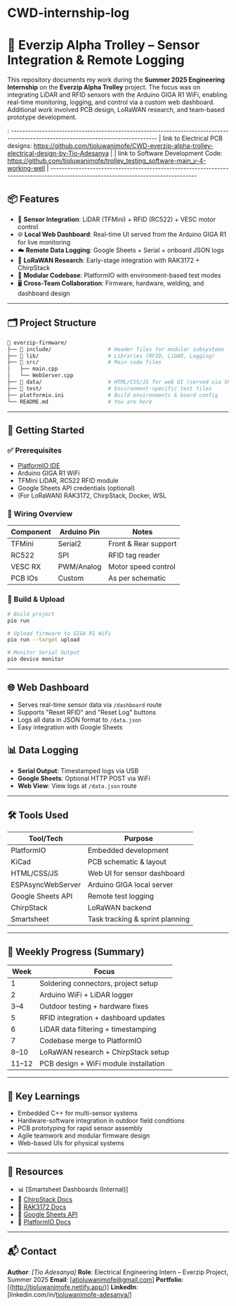 # CWD-internship-log

# 🚋 Everzip Alpha Trolley – Sensor Integration & Remote Logging

This repository documents my work during the **Summer 2025 Engineering Internship** on the **Everzip Alpha Trolley** project. The focus was on integrating LiDAR and RFID sensors with the Arduino GIGA R1 WiFi, enabling real-time monitoring, logging, and control via a custom web dashboard. Additional work involved PCB design, LoRaWAN research, and team-based prototype development.

: 
                ----------------------------------------------------------------------------------------------------------------------------------
                | link to Electrical PCB designs: https://github.com/tioluwanimofe/CWD-everzip-alpha-trolley-electrical-design-by-Tio-Adesanya    |
                | link to Software Development Code: https://github.com/tioluwanimofe/trolley_testing_software-main_v-4-working-well              |
                ----------------------------------------------------------------------------------------------------------------------------------

## 📦 Features

- 🔧 **Sensor Integration**: LiDAR (TFMini) + RFID (RC522) + VESC motor control
- 🌐 **Local Web Dashboard**: Real-time UI served from the Arduino GIGA R1 for live monitoring
- ☁️ **Remote Data Logging**: Google Sheets + Serial + onboard JSON logs
- 📡 **LoRaWAN Research**: Early-stage integration with RAK3172 + ChirpStack
- 🧠 **Modular Codebase**: PlatformIO with environment-based test modes
- 🖥️ **Cross-Team Collaboration**: Firmware, hardware, welding, and dashboard design

---

## 🗂️ Project Structure

```bash
📁 everzip-firmware/
├── 📂 include/                  # Header files for modular subsystems
├── 📂 lib/                      # Libraries (RFID, LiDAR, Logging)
├── 📂 src/                      # Main code files
│   ├── main.cpp
│   └── WebServer.cpp
├── 📂 data/                     # HTML/CSS/JS for web UI (served via SPIFFS)
├── 📂 test/                     # Environment-specific test files
├── platformio.ini              # Build environments & board config
└── README.md                   # You are here
````

---

## 🚀 Getting Started

### ✅ Prerequisites

* [PlatformIO IDE](https://platformio.org/)
* Arduino GIGA R1 WiFi
* TFMini LiDAR, RC522 RFID module
* Google Sheets API credentials (optional)
* (For LoRaWAN) RAK3172, ChirpStack, Docker, WSL

### 🔌 Wiring Overview

| Component | Arduino Pin | Notes                |
| --------- | ----------- | -------------------- |
| TFMini    | Serial2     | Front & Rear support |
| RC522     | SPI         | RFID tag reader      |
| VESC RX   | PWM/Analog  | Motor speed control  |
| PCB IOs   | Custom      | As per schematic     |

### 🔧 Build & Upload

```bash
# Build project
pio run

# Upload firmware to GIGA R1 WiFi
pio run --target upload

# Monitor Serial Output
pio device monitor
```

---

## 🌐 Web Dashboard

* Serves real-time sensor data via `/dashboard` route
* Supports "Reset RFID" and "Reset Log" buttons
* Logs all data in JSON format to `/data.json`
* Easy integration with Google Sheets

<!-- [dashboard mockup](./assets/dashboard_preview.png) - Add your screenshot -->


## 📊 Data Logging

* **Serial Output**: Timestamped logs via USB
* **Google Sheets**: Optional HTTP POST via WiFi
* **Web View**: View logs at `/data.json` route

---

## 🛠️ Tools Used

| Tool/Tech         | Purpose                         |
| ----------------- | ------------------------------- |
| PlatformIO        | Embedded development            |
| KiCad             | PCB schematic & layout          |
| HTML/CSS/JS       | Web UI for sensor dashboard     |
| ESPAsyncWebServer | Arduino GIGA local server       |
| Google Sheets API | Remote test logging             |
| ChirpStack        | LoRaWAN backend                 |
| Smartsheet        | Task tracking & sprint planning |

---

## 📅 Weekly Progress (Summary)

| Week  | Focus                                 |
| ----- | ------------------------------------- |
| 1     | Soldering connectors, project setup   |
| 2     | Arduino WiFi + LiDAR logger           |
| 3–4   | Outdoor testing + hardware fixes      |
| 5     | RFID integration + dashboard updates  |
| 6     | LiDAR data filtering + timestamping   |
| 7     | Codebase merge to PlatformIO          |
| 8–10  | LoRaWAN research + ChirpStack setup   |
| 11–12 | PCB design + WiFi module installation |

---

## 🧠 Key Learnings

* Embedded C++ for multi-sensor systems
* Hardware-software integration in outdoor field conditions
* PCB prototyping for rapid sensor assembly
* Agile teamwork and modular firmware design
* Web-based UIs for physical systems

---

## 📁 Resources

* 📊 [Smartsheet Dashboards (Internal)]
* 📘 [ChirpStack Docs](https://www.chirpstack.io/)
* 🔗 [RAK3172 Docs](https://docs.rakwireless.com/Product-Categories/WisDuo/RAK3172/)
* 📂 [Google Sheets API](https://developers.google.com/sheets/api)
* 🧰 [PlatformIO Docs](https://docs.platformio.org/)

---

## 📬 Contact

**Author**: *\[Tio Adesanya]*
**Role**: Electrical Engineering Intern – Everzip Project, Summer 2025
**Email**: \[[atioluwanimofe@gmail.com](mailto:atioluwanimofe.com)]
**Portfolio**: \[(http://tioluwanimofe.netlify.app/)]
**LinkedIn**: \[linkedin.com/in/[tioluwanimofe-adesanya/](https://www.linkedin.com/in/tioluwanimofe-adesanya/)]

